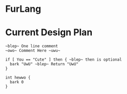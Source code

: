 # FurLang

# Current Design Plan

```
~blep~ One line comment
~owo~ Comment Here ~uwu~

if [ You == "Cute" ] then { ~blep~ then is optional
  bark "UwU" ~blep~ Return "UwU"
}

int hewwo {
  bark 0
}

```
